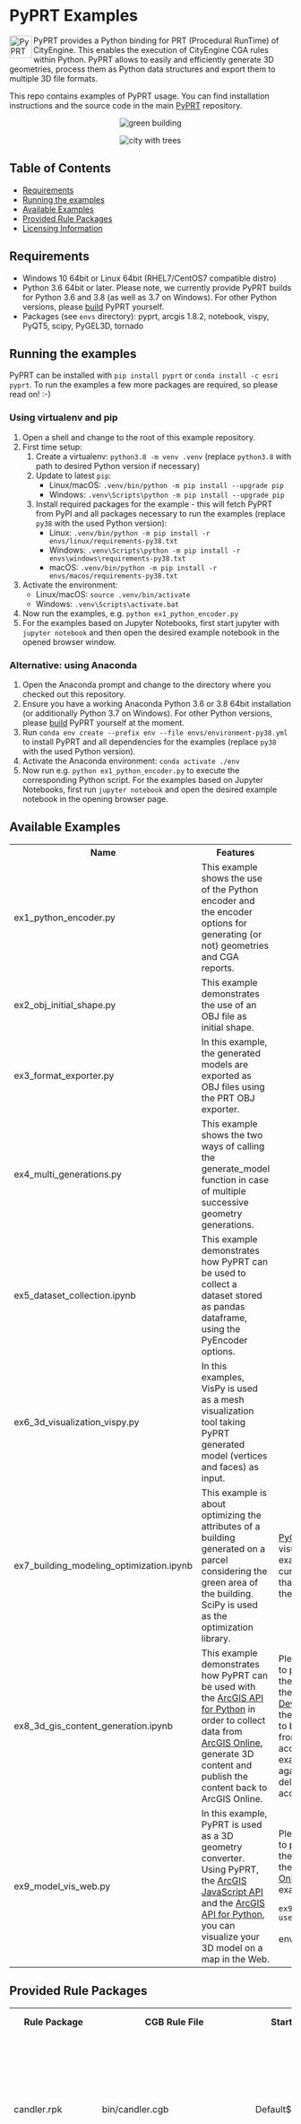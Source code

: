 # PyPRT Examples

<img align="left" alt="PyPRT Icon" width="40px" src="images/pyprt_logo.png" />

PyPRT provides a Python binding for PRT (Procedural RunTime) of CityEngine. This enables the execution of CityEngine CGA rules within Python. PyPRT allows to easily and efficiently generate 3D geometries, process them as Python data structures and export them to multiple 3D file formats.

This repo contains examples of PyPRT usage. You can find installation instructions and the source code in the main [PyPRT](https://github.com/Esri/pyprt) repository.

<p align="center"><img src="images/building.png" alt="green building" /></p>
<p align="center"><img src="images/generated_trees.png" alt="city with trees" /></p>

## Table of Contents

* [Requirements](#requirements)
* [Running the examples](#running-the-examples)
* [Available Examples](#available-examples)
* [Provided Rule Packages](#provided-rule-packages)
* [Licensing Information](#licensing-information)

## Requirements

* Windows 10 64bit or Linux 64bit (RHEL7/CentOS7 compatible distro)
* Python 3.6 64bit or later. Please note, we currently provide PyPRT builds for Python 3.6 and 3.8 (as well as 3.7 on Windows). For other Python versions, please [build](https://github.com/Esri/pyprt) PyPRT yourself. 
* Packages (see `envs` directory): pyprt, arcgis 1.8.2, notebook, vispy, PyQT5, scipy, PyGEL3D, tornado

## Running the examples

PyPRT can be installed with `pip install pyprt` or `conda install -c esri pyprt`. To run the examples a few more packages are required, so please read on! :-)

### Using virtualenv and pip

1. Open a shell and change to the root of this example repository.
1. First time setup:
   1. Create a virtualenv: `python3.8 -m venv .venv` (replace `python3.8` with path to desired Python version if necessary)
   1. Update to latest `pip`:
      * Linux/macOS: `.venv/bin/python -m pip install --upgrade pip`
      * Windows: `.venv\Scripts\python -m pip install --upgrade pip`
   1. Install required packages for the example - this will fetch PyPRT from PyPI and all packages necessary to run the examples (replace `py38` with the used Python version):
      * Linux: `.venv/bin/python -m pip install -r envs/linux/requirements-py38.txt`
      * Windows: `.venv\Scripts\python -m pip install -r envs\windows\requirements-py38.txt`
      * macOS: `.venv/bin/python -m pip install -r envs/macos/requirements-py38.txt`
1. Activate the environment:
   * Linux/macOS: `source .venv/bin/activate`
   * Windows: `.venv\Scripts\activate.bat`
1. Now run the examples, e.g. `python ex1_python_encoder.py` 
1. For the examples based on Jupyter Notebooks, first start jupyter with `jupyter notebook` and then open the desired example notebook in the opened browser window.

### Alternative: using Anaconda

1. Open the Anaconda prompt and change to the directory where you checked out this repository.
1. Ensure you have a working Anaconda Python 3.6 or 3.8 64bit installation (or additionally Python 3.7 on Windows). For other Python versions, please [build](https://github.com/Esri/pyprt) PyPRT yourself at the moment.
1. Run `conda env create --prefix env --file envs/environment-py38.yml` to install PyPRT and all dependencies for the examples (replace `py38` with the used Python version).
1. Activate the Anaconda environment: `conda activate ./env`
1. Now run e.g. `python ex1_python_encoder.py` to execute the corresponding Python script. For the examples based on Jupyter Notebooks, first run `jupyter notebook` and open the desired example notebook in the opening browser page.

## Available Examples

<table style="width:100%">
  <tr>
    <th>Name</th>
    <th>Features</th> 
    <th>Notes</th>
  </tr>
  <tr>
    <td>ex1_python_encoder.py</td>
    <td>This example shows the use of the Python encoder and the encoder options for generating (or not) geometries and CGA reports. </td>
    <td> </td>
  </tr>
  <tr>
    <td>ex2_obj_initial_shape.py</td>
    <td>This example demonstrates the use of an OBJ file as initial shape.</td>
    <td> </td>
  </tr>
  <tr>
    <td>ex3_format_exporter.py</td>
    <td>In this example, the generated models are exported as OBJ files using the PRT OBJ exporter.</td>
    <td> </td>
  </tr>
  <tr>
    <td>ex4_multi_generations.py</td>
    <td>This example shows the two ways of calling the generate_model function in case of multiple successive geometry generations.</td> 
    <td> </td>
  </tr>
  <tr>
    <td>ex5_dataset_collection.ipynb</td>
    <td>This example demonstrates how PyPRT can be used to collect a dataset stored as pandas dataframe, using the PyEncoder options.</td>
    <td> </td>
  </tr>
  <tr>
    <td>ex6_3d_visualization_vispy.py</td>
    <td>In this examples, VisPy is used as a mesh visualization tool taking PyPRT generated model (vertices and faces) as input.</td>
    <td> </td>
  </tr>
  <tr>
    <td>ex7_building_modeling_optimization.ipynb</td>
    <td>This example is about optimizing the attributes of a building generated on a parcel considering the green area of the building. SciPy is used as the optimization library.</td>
    <td><a href="https://pypi.org/project/PyGEL3D">PyGEL3D</a> is used as a visualization tool in this example. There is currently a known issue that the display is using the wrong up axis.</td>
  </tr>
  <tr>
    <td>ex8_3d_gis_content_generation.ipynb</td>
    <td>This example demonstrates how PyPRT can be used with the <a href="https://developers.arcgis.com/python/">ArcGIS API for Python</a> in order to collect data from <a href="https://www.esri.com/en-us/arcgis/products/arcgis-online/overview">ArcGIS Online</a>, generate 3D content and publish the content back to ArcGIS Online.</td>
    <td>Please note that in order to publish and visualize the generated models, the user needs an <a href="https://developers.arcgis.com/">ArcGIS Developer account</a>. Also, the published item needs to be manually deleted from the ArcGIS Online account before the example script can be run again (we do not want to delete things from your account).</td>
  </tr>
  <tr>
    <td>ex9_model_vis_web.py</td>
    <td>In this example, PyPRT is used as a 3D geometry converter. Using PyPRT, the <a href="https://developers.arcgis.com/javascript/">ArcGIS JavaScript API</a> and the <a href="https://developers.arcgis.com/python/">ArcGIS API for Python</a>, you can visualize your 3D model on a map in the Web.</td>
    <td>Please note that in order to publish and visualize the generated models, the user needs an <a href="https://www.esri.com/en-us/arcgis/products/create-account">ArcGIS Online account</a>. To try the example, run
	  <code>
	    python ex9_model_vis_web.py --username=my_AGO_username
      </code>
	  in your Python environment.
	</td>
  </tr>
</table>


## Provided Rule Packages

<table style="width:100%">
  <tr>
    <th>Rule Package</th>
    <th>CGB Rule File</th>
	<th>Start Rule</th> 
    <th>Shape Attributes</th>
	<th>Attributes Default Values</th>
    <th>Brief Description</th>
  </tr>
  <tr>
    <td>candler.rpk</td>
    <td>bin/candler.cgb</td>
	<td>Default$Footprint</td>
    <td>BuildingHeight<br/>
		Mode<br/>
		FloorHeight<br/>
		GroundfloorHeight<br/>
		TileWidth<br/>
		CorniceOverhang<br/>
		WindowHeight<br/>
		FrontWindowWidth<br/>
		RearWindowWidth<br/>
		SillSize<br/>
		CornerWallWidth<br/>
		WallTexture<br/>
		ColorizeWall</td>
	<td>62.0<br/>
		"Visualization"<br/>
		3.5<br/>
		4.3<br/>
		3.55<br/>
		1.2<br/>
		2.05<br/>
		2.15<br/>
		1.2<br/>
		0.26<br/>
		1.0<br/>
		"facade/walls/bricks.jpg"<br/>
		"#FCEFE2"</td>
    <td>Allows generating a "candler" building model, which is textured, detailed and realistic.</td>
  </tr>
  <tr>
    <td>envelope2002.rpk</td>
    <td>rules/typology/envelope2002.cgb</td>
    <td>Default$Lot</td>
    <td>Density_bonus_height<br/>
		shape_of_building<br/>
		lot_coverage_parameter<br/>
		height_first_tier<br/>
		first_setback_size<br/>
		height_second_tier<br/>
		second_setback_size<br/>
		ground_floors_use<br/>
		main_building_use<br/>
		create_green_spaces<br/>
		report_but_not_display_green<br/>
		etc...</td>
	<td>60.0<br/>
		1.0<br/>
		60.0<br/>
		12.2<br/>
		3.0<br/>
		40.0<br/>
		3.0<br/>
		"commercial"<br/>
		"residential"<br/>
		false<br/>
		false<br/>
		etc...</td>
    <td>Allows generating a realistic and detailed building.</td>
  </tr>
  <tr>
    <td>extrusion_rule.rpk</td>
    <td>bin/extrusion_rule.cgb</td>
    <td>Default$Footprint</td>
    <td>minBuildingHeight<br/>
		maxBuildingHeight<br/>
		buildingColor<br/>
		OBJECTID<br/>
		text</td>
	<td>10.0<br/>
		30.0<br/>
		"#FF00FF"<br/>
		0.0<br/>
		"salut"</td>
    <td>Performs a simple extrusion of the initial shape with a height equals to a random number between the min and maxBuildingHeight.</td>
  </tr>
  <tr>
    <td>noRule.rpk</td>
    <td>bin/noRule.cgb</td>
    <td>Default$Lot</td>
    <td> </td>
	<td> </td>
    <td>Performs the identity operation.</td>
  </tr>
  <tr>
    <td>translateModel.rpk</td>
    <td>bin/translateModel.cgb</td>
    <td>Default$Lot</td>
    <td>vec_x<br/>
		vec_y<br/>
		vec_z</td>
	<td>0.0<br/>
		0.0<br/>
		0.0</td>
    <td>Allows translating the initial shape in x, y and z directions.</td>
  </tr>
</table>

## Licensing Information

PyPRT is free for personal, educational, and non-commercial use. Commercial use requires at least one commercial license of the latest CityEngine version installed in the organization. Redistribution or web service offerings are not allowed unless expressly permitted.

PyPRT is under the same license as the included [CityEngine SDK](https://github.com/Esri/esri-cityengine-sdk#licensing). An exception is the PyPRT source code (without CityEngine SDK, binaries, or object code), which is licensed under the Apache License, Version 2.0 (the “License”); you may not use this work except in compliance with the License. You may obtain a copy of the License at https://www.apache.org/licenses/LICENSE-2.0.

All content in the "Examples" directory/section is licensed under the APACHE 2.0 license as well.

For questions or enquiries, please contact the Esri CityEngine team (cityengine-info@esri.com).

[Back to top](#table-of-contents)

[Go to source code](https://github.com/Esri/pyprt)
